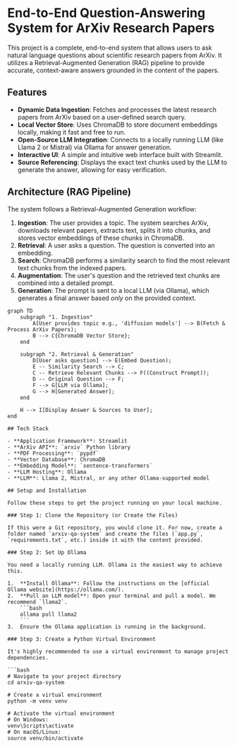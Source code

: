 # End-to-End Question-Answering System for ArXiv Research Papers

This project is a complete, end-to-end system that allows users to ask natural language questions about scientific research papers from ArXiv. It utilizes a Retrieval-Augmented Generation (RAG) pipeline to provide accurate, context-aware answers grounded in the content of the papers.

## Features

- **Dynamic Data Ingestion**: Fetches and processes the latest research papers from ArXiv based on a user-defined search query.
- **Local Vector Store**: Uses ChromaDB to store document embeddings locally, making it fast and free to run.
- **Open-Source LLM Integration**: Connects to a locally running LLM (like Llama 2 or Mistral) via Ollama for answer generation.
- **Interactive UI**: A simple and intuitive web interface built with Streamlit.
- **Source Referencing**: Displays the exact text chunks used by the LLM to generate the answer, allowing for easy verification.

## Architecture (RAG Pipeline)

The system follows a Retrieval-Augmented Generation workflow:

1.  **Ingestion**: The user provides a topic. The system searches ArXiv, downloads relevant papers, extracts text, splits it into chunks, and stores vector embeddings of these chunks in ChromaDB.
2.  **Retrieval**: A user asks a question. The question is converted into an embedding.
3.  **Search**: ChromaDB performs a similarity search to find the most relevant text chunks from the indexed papers.
4.  **Augmentation**: The user's question and the retrieved text chunks are combined into a detailed prompt.
5.  **Generation**: The prompt is sent to a local LLM (via Ollama), which generates a final answer based *only* on the provided context.

```mermaid
graph TD
    subgraph "1. Ingestion"
        A[User provides topic e.g., 'diffusion models'] --> B(Fetch & Process ArXiv Papers);
        B --> C{ChromaDB Vector Store};
    end

    subgraph "2. Retrieval & Generation"
        D[User asks question] --> E(Embed Question);
        E -- Similarity Search --> C;
        C -- Retrieve Relevant Chunks --> F((Construct Prompt));
        D -- Original Question --> F;
        F --> G[LLM via Ollama];
        G --> H[Generated Answer];
    end

    H --> I[Display Answer & Sources to User];
end

## Tech Stack

- **Application Framework**: Streamlit
- **ArXiv API**: `arxiv` Python library
- **PDF Processing**: `pypdf`
- **Vector Database**: ChromaDB
- **Embedding Model**: `sentence-transformers`
- **LLM Hosting**: Ollama
- **LLM**: Llama 2, Mistral, or any other Ollama-supported model

## Setup and Installation

Follow these steps to get the project running on your local machine.

### Step 1: Clone the Repository (or Create the Files)

If this were a Git repository, you would clone it. For now, create a folder named `arxiv-qa-system` and create the files (`app.py`, `requirements.txt`, etc.) inside it with the content provided.

### Step 2: Set Up Ollama

You need a locally running LLM. Ollama is the easiest way to achieve this.

1.  **Install Ollama**: Follow the instructions on the [official Ollama website](https://ollama.com/).
2.  **Pull an LLM model**: Open your terminal and pull a model. We recommend `llama2`.
    ```bash
    ollama pull llama2
    ```
3.  Ensure the Ollama application is running in the background.

### Step 3: Create a Python Virtual Environment

It's highly recommended to use a virtual environment to manage project dependencies.

```bash
# Navigate to your project directory
cd arxiv-qa-system

# Create a virtual environment
python -m venv venv

# Activate the virtual environment
# On Windows:
venv\Scripts\activate
# On macOS/Linux:
source venv/bin/activate